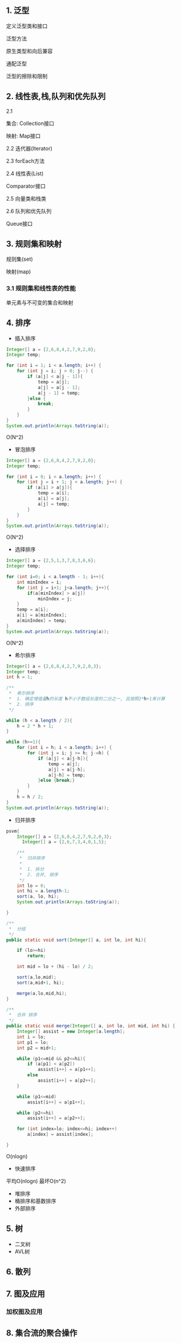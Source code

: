 ## 1. 泛型

定义泛型类和接口

泛型方法

原生类型和向后兼容

通配泛型

泛型的擦除和限制


## 2. 线性表,栈,队列和优先队列

2.1 

集合: Collection接口

映射: Map接口

2.2 迭代器(Iterator)

2.3 forEach方法

2.4 线性表(List)

Comparator接口

2.5 向量类和栈类

2.6 队列和优先队列

Queue接口


## 3. 规则集和映射

规则集(set)

映射(map)

### 3.1 规则集和线性表的性能

单元素与不可变的集合和映射


## 4. 排序
- 插入排序
```java
Integer[] a = {2,6,8,4,2,7,9,2,0};
Integer temp;

for (int i = 1; i < a.length; i++) {
    for (int j = i; j > 0; j--) {
        if (a[j] < a[j - 1]){
            temp = a[j];
            a[j] = a[j - 1];
            a[j - 1] = temp;
        }else {
            break;
        }
    }
}
System.out.println(Arrays.toString(a));

```


O(N^2)


- 冒泡排序
```java
Integer[] a = {2,6,8,4,2,7,9,2,0};
Integer temp;

for (int i = 0; i < a.length; i++) {
    for (int j = i + 1; j < a.length; j++) {
        if (a[i] > a[j]){
            temp = a[i];
            a[i] = a[j];
            a[j] = temp;
        }
    }
}
System.out.println(Arrays.toString(a));

```


O(N^2)


- 选择排序
```java
Integer[] a = {2,5,1,3,7,8,3,6,6};
Integer temp;

for (int i=0; i < a.length - 1; i++){
    int minIndex = i;
    for (int j = i+1; j<a.length; j++){
        if(a[minIndex] > a[j])
            minIndex = j;
    }
    temp = a[i];
    a[i] = a[minIndex];
    a[minIndex] = temp;
}
System.out.println(Arrays.toString(a));
```

O(N^2)


- 希尔排序
```java
Integer[] a = {2,6,8,4,2,7,9,2,0,3};
Integer temp;
int h = 1;

/**
 *  希尔排序
 *  1. 确定增值量h的长度 h不小于数组长度的二分之一, 且按照2*h+1来计算
 *  2. 排序
 */

while (h < a.length / 2){
    h = 2 * h + 1;
}

while (h>=1){
    for (int i = h; i < a.length; i++) {
        for (int j = i; j >= h; j-=h) {
            if (a[j] < a[j-h]){
                temp = a[j];
                a[j] = a[j-h];
                a[j-h] = temp;
            }else {break;}
        }
    }
    h = h / 2;
}
System.out.println(Arrays.toString(a));

```



- 归并排序

```java
psvm{
    Integer[] a = {2,6,8,4,2,7,9,2,0,3};
      Integer[] a = {2,6,7,3,4,0,1,5};

    /**
     *  归并排序
     *
     *  1. 拆分
     *  2. 合并, 排序
     */
    int lo = 0;
    int hi = a.length-1;
    sort(a, lo, hi);
    System.out.println(Arrays.toString(a));

}

/**
 *  分组
 */
public static void sort(Integer[] a, int lo, int hi){

    if (lo>=hi)
        return;

    int mid = lo + (hi - lo) / 2;

    sort(a,lo,mid);
    sort(a,mid+1, hi);

    merge(a,lo,mid,hi);
}

/**
 *  合并 排序
 */
public static void merge(Integer[] a, int lo, int mid, int hi) {
    Integer[] assist = new Integer[a.length];
    int i = lo;
    int p1 = lo;
    int p2 = mid+1;

    while (p1<=mid && p2<=hi){
        if (a[p1] < a[p2])
            assist[i++] = a[p1++];
        else
            assist[i++] = a[p2++];
    }

    while (p1<=mid)
        assist[i++] = a[p1++];

    while (p2<=hi)
        assist[i++] = a[p2++];

    for (int index=lo; index<=hi; index++)
        a[index] = assist[index];

}

```



O(nlogn)


- 快速排序

平均O(nlogn)
最坏O(n^2)

- 堆排序
- 桶排序和基数排序
- 外部排序


## 5. 树
- 二叉树
- AVL树


## 6. 散列


## 7. 图及应用

### 加权图及应用

## 8. 集合流的聚合操作
